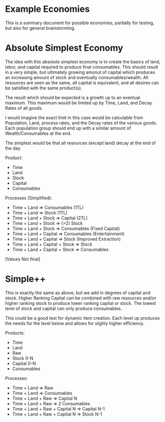 # Example Economies

This is a summary document for possible economies, partially for testing, but also
for general brainstorming.

# Absolute Simplest Economy

The idea with this absolute simplest economy is to create the basics of land,
labor, and capital required to produce final consumables. This should result 
in a  very simple, but ultimately growing amonut of capital which produces an 
increasing amount of stock and eventually consumables/wealth. All resources 
are seen as the same, all capital is equivalent, and all desires can be
satisfied with the same product(s).

The result which should be expected is a growth up to an eventual maximum. 
This maximum would be limited up by Time, Land, and Decay Rates of all goods.

I would imagine the exact limit in this case would be calculable from 
Population, Land, process rates, and the Decay rates of the various goods. 
Each population group should end up with a similar amount of 
Wealth/Consumables at the end. 

The simplest would be that all resources (except land) decay at the end of the 
day

Product:
- Time
- Land
- Stock
- Capital
- Consumables

Processes (Simplified):
- Time + Land => Consumables (1TL)
- Time + Land => Stock (1TL)
- Time + Land + Stock => Capital (2TL)
- Time + Land + Stock => (>2) Stock  
- Time + Land + Stock => Consumables (Fixed Capital)
- Time + Land + Capital => Consumables (Entertainment)
- Time + Land + Capital => Stock (Improved Extraction)
- Time + Land + Capital + Stock => Stock
- Time + Land + Capital + Stock => Consumables

[Values Not final]

# Simple++

This is exactly the same as above, but we add in degrees of capital and stock. Higher Ranking Captial can be combined with raw resources and/or higher ranking stock to produce lower ranking capital or stock. The lowest level of stock and capital can only produce consumables.

This could be a good test for dynamic item creation. Each level up produces the needs for the level below and allows for silghly higher efficiency.

Products: 
- Time
- Land
- Raw
- Stock 0-N
- Capital 0-N
- Consumables

Processes:
- Time + Land => Raw
- Time + Land => Consumables
- Time + Land + Raw => Capital N
- Time + Land + Raw => 2 Consumables
- Time + Land + Raw + Capital N => Capital N-1
- Time + Land + Raw + Capital N => Stock N-1